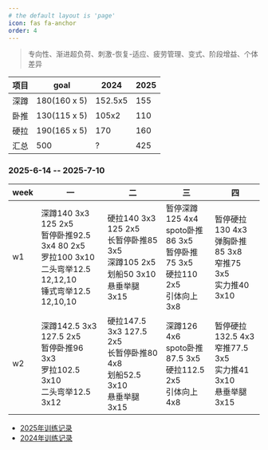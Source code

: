 ```yaml
---
# the default layout is 'page'
icon: fas fa-anchor
order: 4
---
```


> 专向性、渐进超负荷、刺激-恢复-适应、疲劳管理、变式、阶段增益、个体差异

| 项目 | goal         | 2024    | 2025 |
| ---- | ------------ | ------- | ---- |
| 深蹲 | 180(160 x 5) | 152.5x5 | 155  |
| 卧推 | 130(115 x 5) | 105x2   | 110  |
| 硬拉 | 190(165 x 5) | 170     | 160  |
| 汇总 | 500          | ?       | 425  |

### 2025-6-14 -- 2025-7-10

| week | 一 | 二 | 三 | 四  |
| ---- | -- | -- | -- | --- |
| w1   | 深蹲140 3x3 125 2x5<br />暂停卧推92.5 3x4 80 2x5<br />罗拉100 3x10<br /> 二头弯举12.5 12,12,10<br />锤式弯举12.5 12,10,10       | 硬拉140 3x3 125 2x5<br />长暂停卧推85 3x5<br />深蹲105 2x5<br />划船50 3x10<br />悬垂举腿 3x15           | 暂停深蹲125 4x4<br />spoto卧推86 3x5<br />暂停卧推75 3x5<br />硬拉110 2x5<br />引体向上 3x8       | 暂停硬拉130 4x3<br />弹胸卧推85 3x8<br />窄推75 3x5<br />实力推40 3x10|
| w2   | 深蹲142.5 3x3 127.5 2x5<br />暂停卧推96 3x3 <br />罗拉102.5 3x10<br /> 二头弯举12.5 3x12| 硬拉147.5 3x3 127.5 2x5<br />长暂停卧推80 4x8<br />划船52.5 3x10<br />悬垂举腿 3x15   | 深蹲126 4x6<br />spoto卧推87.5 3x5<br />硬拉112.5 2x5<br />引体向上 4x8   | 暂停硬拉132.5 4x3<br />窄推77.5 3x5<br />实力推41 3x10<br />悬垂举腿 3x15 |



- [2025年训练记录](/posts/train-record-2025)
- [2024年训练记录](/posts/train-record-2024)



